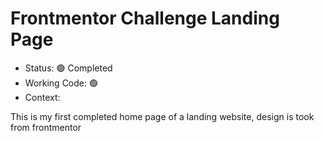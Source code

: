# Frontmentor Challenge Landing Page

- Status: 🟢 Completed
- Working Code: 🟢
- Context:

This is my first completed home page of a landing website, design is took from frontmentor
